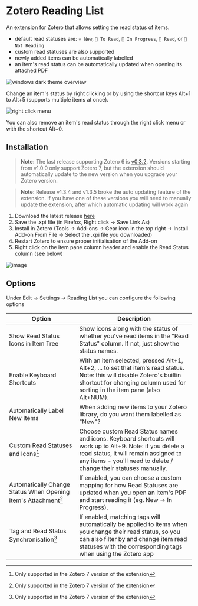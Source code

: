 # Zotero Reading List

An extension for Zotero that allows setting the read status of items.

-   default read statuses are: `⭐ New`, `📙 To Read`, `📖 In Progress`, `📗 Read`, or `📕 Not Reading`
-   custom read statuses are also supported
-   newly added items can be automatically labelled
-   an item's read status can be automatically updated when opening its attached PDF

![windows dark theme overview](https://github.com/Dominic-DallOsto/zotero-reading-list/assets/26859884/e35ef424-02cd-4bec-8866-3e1d30c9aadf)

Change an item's status by right clicking or by using the shortcut keys Alt+1 to Alt+5 (supports multiple items at once).

![right click menu](https://github.com/Dominic-DallOsto/zotero-reading-list/assets/26859884/10c46660-445d-4591-ad99-777fe58f788f)

You can also remove an item's read status through the right click menu or with the shortcut Alt+0.

## Installation

> **Note:** The last release supporting Zotero 6 is [v0.3.2](https://github.com/Dominic-DallOsto/zotero-reading-list/releases/tag/v0.3.2). Versions starting from v1.0.0 only support Zotero 7, but the extension should automatically update to the new version when you upgrade your Zotero version.

> **Note:** Release v1.3.4 and v1.3.5 broke the auto updating feature of the extension. If you have one of these versions you will need to manually update the extension, after which automatic updating will work again

1. Download the latest release [here](https://github.com/Dominic-DallOsto/zotero-reading-list/releases/latest)
2. Save the .xpi file (in Firefox, Right click -> Save Link As)
3. Install in Zotero (Tools -> Add-ons -> Gear icon in the top right -> Install Add-on From File -> Select the .xpi file you downloaded)
4. Restart Zotero to ensure proper initialisation of the Add-on
5. Right click on the item pane column header and enable the Read Status column (see below)

![image](https://github.com/Dominic-DallOsto/zotero-reading-list/assets/26859884/e0dcc5b3-ffee-4120-96c8-81e6903d30b7)

## Options

Under Edit -> Settings -> Reading List you can configure the following options

| Option                                                         | Description                                                                                                                                                                                                            |
| -------------------------------------------------------------- | ---------------------------------------------------------------------------------------------------------------------------------------------------------------------------------------------------------------------- |
| Show Read Status Icons in Item Tree                            | Show icons along with the status of whether you've read items in the "Read Status" column. If not, just show the status names.                                                                                         |
| Enable Keyboard Shortcuts                                      | With an item selected, pressed Alt+1, Alt+2, ... to set that item's read status. Note: this will disable Zotero's builtin shortcut for changing column used for sorting in the item pane (also Alt+NUM).               |
| Automatically Label New Items                                  | When adding new items to your Zotero library, do you want them labelled as "New"?                                                                                                                                      |
| Custom Read Statuses and Icons[^1]                             | Choose custom Read Status names and icons. Keyboard shortcuts will work up to Alt+9. Note: if you delete a read status, it will remain assigned to any items - you'll need to delete / change their statuses manually. |
| Automatically Change Status When Opening Item's Attachment[^1] | If enabled, you can choose a custom mapping for how Read Statuses are updated when you open an item's PDF and start reading it (eg. New -> In Progress).                                                               |
| Tag and Read Status Synchronisation[^1]                        | If enabled, matching tags will automatically be applied to items when you change their read status, so you can also filter by and change item read statuses with the corresponding tags when using the Zotero app      |

[^1]: Only supported in the Zotero 7 version of the extension
